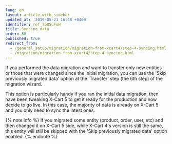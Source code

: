 ```yaml
---
lang: en
layout: article_with_sidebar
updated_at: '2019-05-21 16:48 +0400'
identifier: ref_7bQ5uFuH
title: Syncing data
order: 80
published: true
redirect_from:
  - /general_setup/migration/migration-from-xcart4/step-4-syncing.html
  - /migration/migration-from-xcart4/step-4-syncing.html
---
```

If you performed the data migration and want to transfer only new entities or those that were changed since the initial migration, you can use the 'Skip previously migrated data' option at the 'Transfer' step (the 6th step) of the migration wizard.

This option is particularly handy if you ran the initial data migration, then have been tweaking X-Cart 5 to get it ready for the production and now decide to go live. In this case, the majority of data is already on X-Cart 5 and you only need to sync the latest ones.

{% note info %}
If you migrated some entity (product, order, user, etc) and then changed it on X-Cart 5 side, while X-Cart 4's version is still the same, this entity will still be skipped with the 'Skip previously migrated data' option enabled.
{% endnote %}
